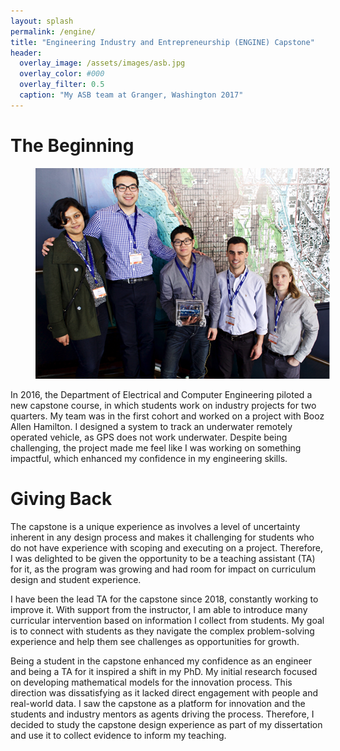 ```yaml
---
layout: splash
permalink: /engine/
title: "Engineering Industry and Entrepreneurship (ENGINE) Capstone"
header:
  overlay_image: /assets/images/asb.jpg
  overlay_color: #000
  overlay_filter: 0.5
  caption: "My ASB team at Granger, Washington 2017"
---
```


<h1>The Beginning</h1>

<figure style="width: 500px" class="align-left">
  <img src="assets/images/engine.png" alt="">
</figure>

In 2016, the Department of Electrical and Computer Engineering piloted a new capstone course, in which students work on industry projects for two quarters. My team was in the first cohort and worked on a project with Booz Allen Hamilton. I designed a system to track an underwater remotely operated vehicle, as GPS does not work underwater. Despite being challenging, the project made me feel like I was working on something impactful, which enhanced my confidence in my engineering skills.

<h1>Giving Back</h1>

The capstone is a unique experience as involves a level of uncertainty inherent in any design process and makes it challenging for students who do not have experience with scoping and executing on a project. Therefore, I was delighted to be given the opportunity to be a teaching assistant (TA) for it, as the program was growing and had room for impact on curriculum design and student experience.

I have been the lead TA for the capstone since 2018, constantly working to improve it. With support from the instructor, I am able to introduce many curricular intervention based on information I collect from students. My goal is to connect with students as they navigate the complex problem-solving experience and help them see challenges as opportunities for growth. 


Being a student in the capstone enhanced my confidence as an engineer and being a TA for it inspired a shift in my PhD. My initial research focused on developing mathematical models for the innovation process. This direction was dissatisfying as it lacked direct engagement with people and real-world data. I saw the capstone as a platform for innovation and the students and industry mentors as agents driving the process. Therefore, I decided to study the capstone design experience as part of my dissertation and use it to collect evidence to inform my teaching. 
